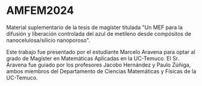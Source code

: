 # AMFEM2024

Material suplementario de la tesis de magíster titulada "Un MEF para la difusión y liberación controlada del azul de metileno desde compósitos de nanocelulosa/silicio nanoporoso". 

Este trabajo fue presentado por el estudiante Marcelo Aravena para optar al grado de Magíster en Matemáticas Aplicadas en la UC-Temuco. El Sr. Aravena fue guiado por los profesores Jacobo Hernández y Paulo Zúñiga, ambos miembros del Departamento de Ciencias Matemáticas y Físicas de la UC-Temuco.
